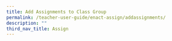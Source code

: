 ```yaml
---
title: Add Assignments to Class Group
permalink: /teacher-user-guide/enact-assign/addassignments/
description: ""
third_nav_title: Assign
---
```

